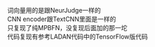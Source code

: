 词向量用的是跟NeurJudge一样的  
CNN encoder跟TextCNN里面是一样的  
只复现了纯MPBFN，没复现后面加的那一坨  
代码复现有参考LADAN代码中的TensorFlow版代码
